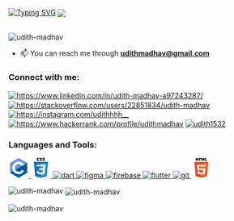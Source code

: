 [![Typing SVG](https://readme-typing-svg.demolab.com?font=Fira+Code&weight=700&size=25&pause=1000&color=F70D0D&vCenter=true&random=false&width=435&lines=Udith+Madhav;Flutter+Full+Stack+Developer)](https://git.io/typing-svg)
<img align="center" width="600" src="https://user-images.githubusercontent.com/74038190/212750155-3ceddfbd-19d3-40a3-87af-8d329c8323c4.gif"><br><br>


<p align="left"> <img src="https://komarev.com/ghpvc/?username=udith-madhav&label=Profile%20views&color=0e75b6&style=flat" alt="udith-madhav" /> </p>

- 📫 You can reach me through **udithmadhav@gmail.com**

<h3 align="left">Connect with me:</h3>
<p align="left">
<a href="https://linkedin.com/in/udith-madhav-a97243287/" target="blank"><img align="center" src="https://raw.githubusercontent.com/rahuldkjain/github-profile-readme-generator/master/src/images/icons/Social/linked-in-alt.svg" alt="https://www.linkedin.com/in/udith-madhav-a97243287/" height="30" width="40" /></a>
<a href="https://stackoverflow.com/users/22851834/udith-madhav" target="blank"><img align="center" src="https://raw.githubusercontent.com/rahuldkjain/github-profile-readme-generator/master/src/images/icons/Social/stack-overflow.svg" alt="https://stackoverflow.com/users/22851834/udith-madhav" height="30" width="40" /></a>
<a href="https://instagram.com/udithhhh__" target="blank"><img align="center" src="https://raw.githubusercontent.com/rahuldkjain/github-profile-readme-generator/master/src/images/icons/Social/instagram.svg" alt="https://instagram.com/udithhhh__" height="30" width="40" /></a>
<a href="https://www.hackerrank.com/profile/udithmadhav" target="blank"><img align="center" src="https://raw.githubusercontent.com/rahuldkjain/github-profile-readme-generator/master/src/images/icons/Social/hackerrank.svg" alt="https://www.hackerrank.com/profile/udithmadhav" height="30" width="40" /></a>
<a href="https://discord.gg/udith1532" target="blank"><img align="center" src="https://raw.githubusercontent.com/rahuldkjain/github-profile-readme-generator/master/src/images/icons/Social/discord.svg" alt="udith1532" height="30" width="40" /></a>
</p>

<h3 align="left">Languages and Tools:</h3>
<p align="left"> <a href="https://www.cprogramming.com/" target="_blank" rel="noreferrer"> <img src="https://raw.githubusercontent.com/devicons/devicon/master/icons/c/c-original.svg" alt="c" width="40" height="40"/> </a> <a href="https://www.w3schools.com/css/" target="_blank" rel="noreferrer"> <img src="https://raw.githubusercontent.com/devicons/devicon/master/icons/css3/css3-original-wordmark.svg" alt="css3" width="40" height="40"/> </a> <a href="https://dart.dev" target="_blank" rel="noreferrer"> <img src="https://www.vectorlogo.zone/logos/dartlang/dartlang-icon.svg" alt="dart" width="40" height="40"/> </a> <a href="https://www.figma.com/" target="_blank" rel="noreferrer"> <img src="https://www.vectorlogo.zone/logos/figma/figma-icon.svg" alt="figma" width="40" height="40"/> </a> <a href="https://firebase.google.com/" target="_blank" rel="noreferrer"> <img src="https://www.vectorlogo.zone/logos/firebase/firebase-icon.svg" alt="firebase" width="40" height="40"/> </a> <a href="https://flutter.dev" target="_blank" rel="noreferrer"> <img src="https://www.vectorlogo.zone/logos/flutterio/flutterio-icon.svg" alt="flutter" width="40" height="40"/> </a> <a href="https://git-scm.com/" target="_blank" rel="noreferrer"> <img src="https://www.vectorlogo.zone/logos/git-scm/git-scm-icon.svg" alt="git" width="40" height="40"/> </a> <a href="https://www.w3.org/html/" target="_blank" rel="noreferrer"> <img src="https://raw.githubusercontent.com/devicons/devicon/master/icons/html5/html5-original-wordmark.svg" alt="html5" width="40" height="40"/> </a> </p>

<p><img align="left" src="https://github-readme-stats.vercel.app/api/top-langs?username=udith-madhav&show_icons=true&locale=en&layout=compact" alt="udith-madhav" /></p>

<p>&nbsp;<img align="center" src="https://github-readme-stats.vercel.app/api?username=udith-madhav&show_icons=true&locale=en" alt="udith-madhav" /></p>

<p><img align="center" src="https://github-readme-streak-stats.herokuapp.com/?user=udith-madhav&" alt="udith-madhav" /></p>
